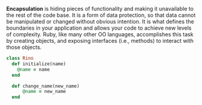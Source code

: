 **Encapsulation** is hiding pieces of functionality and making it unavailable to the rest of the code base. It is a form of data protection, so that data cannot be manipulated or changed without obvious intention. It is what defines the boundaries in your application and allows your code to achieve new levels of complexity. Ruby, like many other OO languages, accomplishes this task by creating objects, and exposing interfaces (i.e., methods) to interact with those objects.

```ruby
class Rino
  def initialize(name)
    @name = name
  end

  def change_name(new_name)
      @name = new_name
  end
```